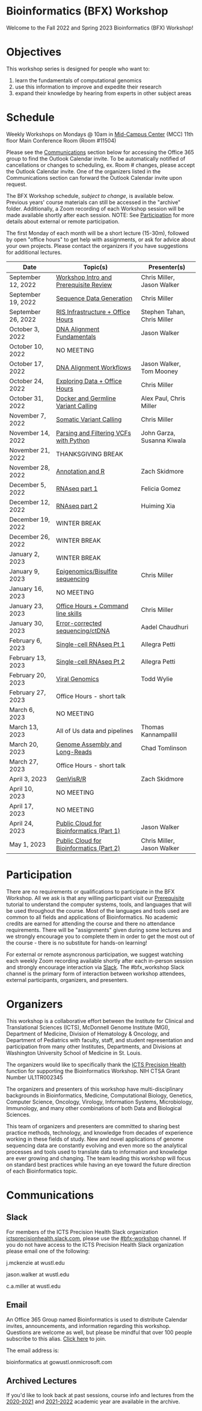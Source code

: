 # Bioinformatics (BFX) Workshop

Welcome to the Fall 2022 and Spring 2023 Bioinformatics (BFX) Workshop! 

# Objectives

This workshop series is designed for people who want to:
1) learn the fundamentals of computational genomics
2) use this information to improve and expedite their research
3) expand their knowledge by hearing from experts in other subject areas

# Schedule

Weekly Workshops on Mondays @ 10am in [Mid-Campus Center](https://maps.google.com/?q=4590%20Children) (MCC) 11th floor Main Conference Room (Room #11504)

Please see the [Communications](README.md#Communications) section below for accessing the Office 365 group to find the Outlook Calendar invite. To be automatically notified of cancellations or changes to scheduling, ex. Room # changes, please accept the Outlook Calendar invite. One of the organizers listed in the Communications section can forward the Outlook Calendar invite upon request.

The BFX Workshop schedule, _subject to change_, is available below. Previous years' course materials can still be accessed in the "archive" folder. Additionally, a Zoom recording of each Workshop session will be made available shortly after each session. NOTE: See [Participation](README.md#Participation) for more details about external or remote participation.

The first Monday of each month will be a short lecture (15-30m), followed by open "office hours" to get help with assignments, or ask for advice about your own projects. Please contact the organizers if you have suggestions for additional lectures.

|Date|Topic(s)|Presenter(s)|
|----|--------|------------|
| September 12, 2022 | [Workshop Intro and Prerequisite Review](lectures/week_01) | Chris Miller, Jason Walker | 
| September 19, 2022 | [Sequence Data Generation]() | Chris Miller |
| September 26, 2022 | [RIS Infrastructure + Office Hours]() | Stephen Tahan, Chris Miller | 
| October 3, 2022 | [DNA Alignment Fundamentals]() | Jason Walker |
| October 10, 2022 | NO MEETING | |
| October 17, 2022 | [DNA Alignment Workflows]() | Jason Walker, Tom Mooney |
| October 24, 2022 | [Exploring Data + Office Hours]() | Chris Miller |
| October 31, 2022 | [Docker and Germline Variant Calling]() | Alex Paul, Chris Miller |
| November 7, 2022 | [Somatic Variant Calling]() | Chris Miller|
| November 14, 2022 | [Parsing and Filtering VCFs with Python]() | John Garza, Susanna Kiwala |
| November 21, 2022 | THANKSGIVING BREAK | |
| November 28, 2022 | [Annotation and R]() | Zach Skidmore |
| December 5, 2022 | [RNAseq part 1]() | Felicia Gomez |
| December 12, 2022 | [RNAseq part 2]() | Huiming Xia |
| December 19, 2022 | WINTER BREAK | |
| December 26, 2022 | WINTER BREAK | |
| January 2, 2023 | WINTER BREAK | |
| January 9, 2023 | [Epigenomics/Bisulfite sequencing]() | Chris Miller |
| January 16, 2023 | NO MEETING |  | 
| January 23, 2023 | [Office Hours + Command line skills]() | Chris Miller | 
| January 30, 2023 | [Error-corrected sequencing/ctDNA]() | Aadel Chaudhuri | 
| February 6, 2023 | [Single-cell RNAseq Pt 1]() | Allegra Petti |
| February 13, 2023 | [Single-cell RNAseq Pt 2]() | Allegra Petti |
| February 20, 2023 | [Viral Genomics]() | Todd Wylie  |
| February 27, 2023 | Office Hours - short talk | |
| March 6, 2023 | NO MEETING |  |
| March 13, 2023 | All of Us data and pipelines | Thomas Kannampallil |
| March 20, 2023 | [Genome Assembly and Long-Reads]() | Chad Tomlinson | 
| March 27, 2023 | Office Hours - short talk |  | 
| April 3, 2023 | [GenVisR/R]() | Zach Skidmore |
| April 10, 2023 | NO MEETING | |
| April 17, 2023 | NO MEETING | |
| April 24, 2023 | [Public Cloud for Bioinformatics (Part 1)]() | Jason Walker |
| May 1, 2023 | [Public Cloud for Bioinformatics (Part 2)]() | Chris Miller, Jason Walker |

# Participation

There are no requirements or qualifications to participate in the BFX Workshop. All we ask is that any willing participant visit our [Prerequisite](lectures/week_01/bfx_workshop_01_overview.ipynb) tutorial to understand the computer systems, tools, and languages that will be used throughout the course. Most of the languages and tools used are common to all fields and applications of Bioinformatics. No academic credits are earned for attending the course and there no attendance requirements.  There will be "assignments" given during some lectures and we strongly encourage you to complete them in order to get the most out of the course - there is no substitute for hands-on learning!

For external or remote asyncronous participation, we suggest watching each weekly Zoom recording available shortly after each in-person session and strongly encourage interaction via [Slack](README.md#Slack). The #bfx_workshop Slack channel is the primary form of interaction between workshop attendees, external participants, organizers, and presenters. 

# Organizers

This workshop is a collaborative effort between the Institute for Clinical and Translational Sciences (ICTS), McDonnell Genome Institute (MGI), Department of Medicine, Division of Hematology & Oncology, and Department of Pediatrics with faculty, staff, and student representation and participation from many other Institutes, Departments, and Divisions at Washington University School of Medicine in St. Louis.

The organizers would like to specifically thank the [ICTS Precision Health](https://icts-precisionhealth.wustl.edu/) function for supporting the Bioinformatics Workshop. NIH CTSA Grant Number UL1TR002345

The organizers and presenters of this workshop have multi-disciplinary backgrounds in Bioinformatics, Medicine, Computational Biology, Genetics, Computer Science, Oncology, Virology, Information Systems, Microbiology, Immunology, and many other combinations of both Data and Biological Sciences.

This team of organizers and presenters are committed to sharing best practice methods, technology, and knowledge from decades of experience working in these fields of study. New and novel applications of genome sequencing data are constantly evolving and even more so the analytical processes and tools used to translate data to information and knowledge are ever growing and changing. The team leading this workshop will focus on standard best practices while having an eye toward the future direction of each Bioinformatics topic.

# Communications

## Slack

For members of the ICTS Precision Health Slack organization [ictsprecisionhealth.slack.com](http://ictsprecisionhealth.slack.com), please use the [#bfx-workshop](https://ictsprecisionhealth.slack.com/archives/C040Q704WS2) channel. If you do not have access to the ICTS Precision Health Slack organization please email one of the following:

j.mckenzie at wustl.edu

jason.walker at wustl.edu

c.a.miller at wustl.edu

## Email

An Office 365 Group named Bioinformatics is used to distribute Calendar invites, announcements, and information regarding this workshop. Questions are welcome as well, but please be mindful that over 100 people subscribe to this alias. [Click here](https://outlook.office365.com/owa/bioinformatics@gowustl.onmicrosoft.com/groupsubscription.ashx?action=join&source=MSExchange/LokiServer&guid=2fdc302a-812b-4984-a57b-62ee21430272) to join.

The email address is: 

bioinformatics at gowustl.onmicrosoft.com

## Archived Lectures

If you'd like to look back at past sessions, course info and lectures from the [2020-2021](archive/v2020-2021) and [2021-2022](archive/v2021-2022) academic year are available in the archive.
